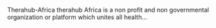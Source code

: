Therahub-Africa
therahub Africa is a non profit and non governmental organization or platform which unites all health...
